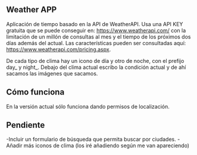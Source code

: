 ## Weather APP

Aplicación de tiempo basado en la API de WeatherAPI. Usa una API KEY gratuita que se puede conseguir en: https://www.weatherapi.com/ con la limitación de un millón de consultas al mes y el tiempo de los próximos dos días además del actual. Las características pueden ser consultadas aquí: https://www.weatherapi.com/pricing.aspx.

De cada tipo de clima hay un icono de día y otro de noche, con el prefijo day_ y night_. Debajo del clima actual escribo la condición actual y de ahí sacamos las imágenes que sacamos.

## Cómo funciona
En la versión actual sólo funciona dando permisos de localización.

## Pendiente

-Incluir un formulario de búsqueda que permita buscar por ciudades.
-Añadir más iconos de clima (los iré añadiendo según me van apareciendo)